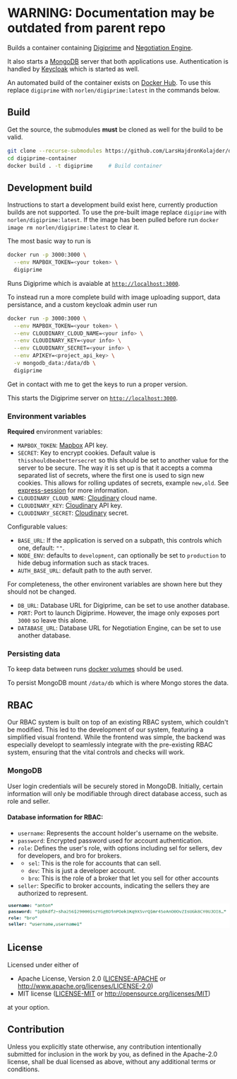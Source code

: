 # WARNING: Documentation may be outdated from parent repo

Builds a container containing [Digiprime](https://github.com/norlen/Digiprime)
and [Negotiation Engine](https://github.com/norlen/NegotiationEngine).

It also starts a [MongoDB](https://www.mongodb.com/) server that both
applications use. Authentication is handled by
[Keycloak](https://www.keycloak.org/) which is started as well.

An automated build of the container exists on
[Docker Hub](https://hub.docker.com/r/norlen/digiprime). To use this replace
`digiprime` with `norlen/digiprime:latest` in the commands below.


## Build

Get the source, the submodules **must** be cloned as well for the build to be
valid.

```bash
git clone --recurse-submodules https://github.com/LarsHajdronKolajder/digiprime-container
cd digiprime-container
docker build . -t digiprime     # Build container
```

## Development build

Instructions to start a development build exist here, currently production
builds are not supported. To use the pre-built image replace `digiprime` with
`norlen/digiprime:latest`. If the image has been pulled before run
`docker image rm norlen/digiprime:latest` to clear it.

The most basic way to run is

```bash
docker run -p 3000:3000 \
  --env MAPBOX_TOKEN=<your token> \
  digiprime
```

Runs Digiprime which is avaiable at [`http://localhost:3000`](http://localhost:3000).

To instead run a more complete build with image uploading support, data
persistance, and a custom keycloak admin user run

```bash
docker run -p 3000:3000 \
  --env MAPBOX_TOKEN=<your token> \
  --env CLOUDINARY_CLOUD_NAME=<your info> \
  --env CLOUDINARY_KEY=<your info> \
  --env CLOUDINARY_SECRET=<your info> \
  --env APIKEY=<project_api_key> \
  -v mongodb_data:/data/db \
  digiprime
```
Get in contact with me to get the keys to run a proper version.

This starts the Digiprime server on [`http://localhost:3000`](http://localhost:3000).

### Environment variables

**Required** environment variables:

- `MAPBOX_TOKEN`: [Mapbox](https://www.mapbox.com/) API key.
- `SECRET`: Key to encrypt cookies. Default value is `thisshouldbeabettersecret` so this should be set to another value for the server to be secure. The way it is set up is that it accepts a comma separated list of secrets, where the first one is used to sign new cookies. This allows for rolling updates of secrets, example `new,old`. See [express-session](https://www.npmjs.com/package/express-session) for more information.
- `CLOUDINARY_CLOUD_NAME`: [Cloudinary](https://cloudinary.com/) cloud name.
- `CLOUDINARY_KEY`: [Cloudinary](https://cloudinary.com/) API key.
- `CLOUDINARY_SECRET`: [Cloudinary](https://cloudinary.com/) secret.

Configurable values:

- `BASE_URL`: If the application is served on a subpath, this controls which one, default: `""`.
- `NODE_ENV`: defaults to `development`, can optionally be set to `production` to hide debug information such as stack traces.
- `AUTH_BASE_URL`: default path to the auth server.

For completeness, the other environent variables are shown here but they should
not be changed.

- `DB_URL`: Database URL for Digiprime, can be set to use another database.
- `PORT`: Port to launch Digiprime. However, the image only exposes port `3000` so leave this alone.
- `DATABASE_URL`: Database URL for Negotiation Engine, can be set to use another database.

### Persisting data

To keep data between runs [docker volumes](https://docs.docker.com/storage/volumes/) should be used.

To persist MongoDB mount `/data/db` which is where Mongo stores the data.

## RBAC

Our RBAC system is built on top of an existing RBAC system, which couldn't be modified. This led to the development of our system, featuring a simplified visual frontend. While the frontend was simple, the backend was especially developt to seamlessly integrate with the pre-existing RBAC system, ensuring that the vital controls and checks will work.



### MongoDB

User login credentials will be securely stored in MongoDB. Initially, certain information will only be modifiable through direct database access, such as role and seller.

#### Database information for RBAC:

- `username`: Represents the account holder's username on the website.
- `password`: Encrypted password used for account authentication.
- `role`: Defines the user's role, with options including sel for sellers, dev for developers, and bro for brokers.
- - `sel`: This is the role for accounts that can sell.
  - `dev`: This is just a developer account.
  - `bro`: This is the role of a broker that let you sell for other accounts
- `seller`: Specific to broker accounts, indicating the sellers they are authorized to represent.


![Example](https://github.com/LarsHajdronKolajder/D0020E/blob/dev/README_image/exampledb.png)


## License

Licensed under either of

 * Apache License, Version 2.0
   ([LICENSE-APACHE](LICENSE-APACHE) or http://www.apache.org/licenses/LICENSE-2.0)
 * MIT license
   ([LICENSE-MIT](LICENSE-MIT) or http://opensource.org/licenses/MIT)

at your option.

## Contribution

Unless you explicitly state otherwise, any contribution intentionally submitted
for inclusion in the work by you, as defined in the Apache-2.0 license, shall be
dual licensed as above, without any additional terms or conditions.
